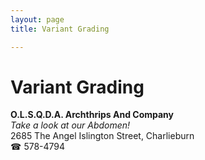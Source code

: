 ```yaml
---
layout: page 
title: Variant Grading

---
```



# Variant Grading


 **O.L.S.Q.D.A. Archthrips And Company**  
_Take a look at our Abdomen!_  
2685 The Angel Islington Street, Charlieburn  
☎ 578-4794

